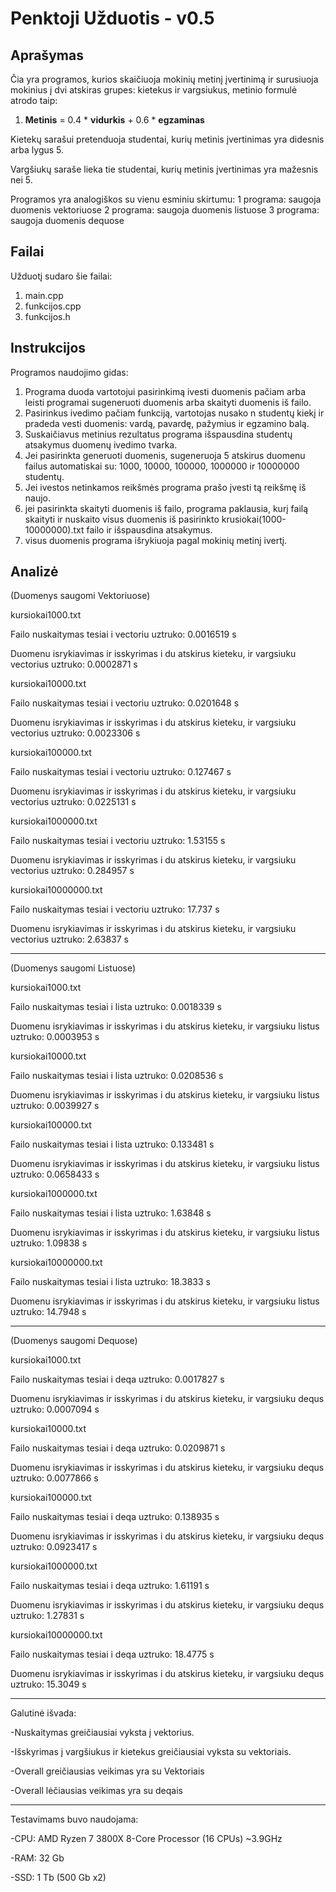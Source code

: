 # **Penktoji Užduotis - v0.5**

## **Aprašymas**
Čia yra programos, kurios skaičiuoja mokinių metinį įvertinimą ir surusiuoja mokinius į dvi atskiras grupes: kietekus ir vargsiukus, metinio formulė atrodo taip:

1. **Metinis** = 0.4 * **vidurkis** + 0.6 * **egzaminas** 

Kietekų sarašui pretenduoja studentai, kurių metinis įvertinimas yra didesnis arba lygus 5.

Vargšiukų saraše lieka tie studentai, kurių metinis įvertinimas yra mažesnis nei 5.

Programos yra analogiškos su vienu esminiu skirtumu:
  1 programa: saugoja duomenis vektoriuose
  2 programa: saugoja duomenis listuose
  3 programa: saugoja duomenis dequose

## **Failai**
Užduotį sudaro šie failai:
1. main.cpp
2. funkcijos.cpp
3. funkcijos.h

## **Instrukcijos**
Programos naudojimo gidas:

1. Programa duoda vartotojui pasirinkimą ivesti duomenis pačiam arba leisti programai sugeneruoti duomenis arba skaityti duomenis iš failo.
2. Pasirinkus ivedimo pačiam funkciją, vartotojas nusako n studentų kiekį ir pradeda vesti duomenis: vardą, pavardę, pažymius ir egzamino balą.
3. Suskaičiavus metinius rezultatus programa išspausdina studentų atsakymus duomenų ivedimo tvarka.
4. Jei pasirinkta generuoti duomenis, sugeneruoja 5 atskirus duomenu failus automatiskai su: 1000, 10000, 100000, 1000000 ir 10000000 studentų.
5. Jei ivestos netinkamos reikšmės programa prašo įvesti tą reikšmę iš naujo.
6. jei pasirinkta skaityti duomenis iš failo, programa paklausia, kurį failą skaityti ir nuskaito visus duomenis iš pasirinkto krusiokai(1000-10000000).txt failo ir išspausdina atsakymus.
7. visus duomenis programa išrykiuoja pagal mokinių metinį ivertį.

## **Analizė**
(Duomenys saugomi Vektoriuose)

kursiokai1000.txt

Failo nuskaitymas tesiai i vectoriu uztruko: 0.0016519 s

Duomenu isrykiavimas ir isskyrimas i du atskirus kieteku, ir vargsiuku vectorius uztruko: 0.0002871 s

kursiokai10000.txt

Failo nuskaitymas tesiai i vectoriu uztruko: 0.0201648 s

Duomenu isrykiavimas ir isskyrimas i du atskirus kieteku, ir vargsiuku vectorius uztruko: 0.0023306 s


kursiokai100000.txt

Failo nuskaitymas tesiai i vectoriu uztruko: 0.127467 s

Duomenu isrykiavimas ir isskyrimas i du atskirus kieteku, ir vargsiuku vectorius uztruko: 0.0225131 s


kursiokai1000000.txt

Failo nuskaitymas tesiai i vectoriu uztruko: 1.53155 s

Duomenu isrykiavimas ir isskyrimas i du atskirus kieteku, ir vargsiuku vectorius uztruko: 0.284957 s


kursiokai10000000.txt

Failo nuskaitymas tesiai i vectoriu uztruko: 17.737 s

Duomenu isrykiavimas ir isskyrimas i du atskirus kieteku, ir vargsiuku vectorius uztruko: 2.63837 s


----------------------------------------------------------------------------------------------------------------------------
(Duomenys saugomi Listuose)

kursiokai1000.txt

Failo nuskaitymas tesiai i lista uztruko: 0.0018339 s

Duomenu isrykiavimas ir isskyrimas i du atskirus kieteku, ir vargsiuku listus uztruko: 0.0003953 s

kursiokai10000.txt

Failo nuskaitymas tesiai i lista uztruko: 0.0208536 s

Duomenu isrykiavimas ir isskyrimas i du atskirus kieteku, ir vargsiuku listus uztruko: 0.0039927 s

kursiokai100000.txt

Failo nuskaitymas tesiai i lista uztruko: 0.133481 s

Duomenu isrykiavimas ir isskyrimas i du atskirus kieteku, ir vargsiuku listus uztruko: 0.0658433 s

kursiokai1000000.txt

Failo nuskaitymas tesiai i lista uztruko: 1.63848 s

Duomenu isrykiavimas ir isskyrimas i du atskirus kieteku, ir vargsiuku listus uztruko: 1.09838 s

kursiokai10000000.txt

Failo nuskaitymas tesiai i lista uztruko: 18.3833 s

Duomenu isrykiavimas ir isskyrimas i du atskirus kieteku, ir vargsiuku listus uztruko: 14.7948 s

-----------------------------------------------------------------------------------------------------------------------------
(Duomenys saugomi Dequose)

kursiokai1000.txt

Failo nuskaitymas tesiai i deqa uztruko: 0.0017827 s

Duomenu isrykiavimas ir isskyrimas i du atskirus kieteku, ir vargsiuku dequs uztruko: 0.0007094 s

kursiokai10000.txt

Failo nuskaitymas tesiai i deqa uztruko: 0.0209871 s

Duomenu isrykiavimas ir isskyrimas i du atskirus kieteku, ir vargsiuku dequs uztruko: 0.0077866 s


kursiokai100000.txt

Failo nuskaitymas tesiai i deqa uztruko: 0.138935 s

Duomenu isrykiavimas ir isskyrimas i du atskirus kieteku, ir vargsiuku dequs uztruko: 0.0923417 s

kursiokai1000000.txt

Failo nuskaitymas tesiai i deqa uztruko: 1.61191 s

Duomenu isrykiavimas ir isskyrimas i du atskirus kieteku, ir vargsiuku dequs uztruko: 1.27831 s

kursiokai10000000.txt

Failo nuskaitymas tesiai i deqa uztruko: 18.4775 s

Duomenu isrykiavimas ir isskyrimas i du atskirus kieteku, ir vargsiuku dequs uztruko: 15.3049 s

---------------------------------------------------------------------------------------------------------------------------

Galutinė išvada:

   -Nuskaitymas greičiausiai vyksta į vektorius.
 
   -Išskyrimas į vargšiukus ir kietekus greičiausiai vyksta su vektoriais.
 
   -Overall greičiausias veikimas yra su Vektoriais
 
   -Overall lėčiausias veikimas yra su deqais
 
---------------------------------------------------------------------------------------------------------------------------
Testavimams buvo naudojama:

   -CPU: AMD Ryzen 7 3800X 8-Core Processor (16 CPUs) ~3.9GHz
 
   -RAM: 32 Gb
 
   -SSD: 1 Tb (500 Gb x2)
